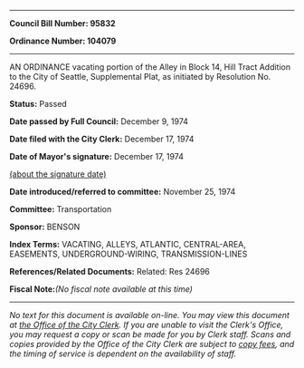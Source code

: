 

********

**Council Bill Number: 95832**
   
**Ordinance Number: 104079**
********

 AN ORDINANCE vacating portion of the Alley in Block 14, Hill Tract Addition to the City of Seattle, Supplemental Plat, as initiated by Resolution No. 24696.

**Status:** Passed
   
**Date passed by Full Council:** December 9, 1974
   
**Date filed with the City Clerk:** December 17, 1974
   
**Date of Mayor's signature:** December 17, 1974
   
[(about the signature date)](/~public/approvaldate.htm)
   
   
   
**Date introduced/referred to committee:** November 25, 1974
   
**Committee:** Transportation
   
**Sponsor:** BENSON
   
   
**Index Terms:** VACATING, ALLEYS, ATLANTIC, CENTRAL-AREA, EASEMENTS, UNDERGROUND-WIRING, TRANSMISSION-LINES

**References/Related Documents:** Related: Res 24696

**Fiscal Note:**_(No fiscal note available at this time)_
********

_No text for this document is available on-line. You may view this document at [the Office of the City Clerk](http://www.seattle.gov/leg/clerk/contactUs.htm). If you are unable to visit the Clerk's Office, you may request a copy or scan be made for you by Clerk staff. Scans and copies provided by the Office of the City Clerk are subject to [copy fees](http://clerk.seattle.gov/~public/clerkfees.htm), and the timing of service is dependent on the availability of staff._

